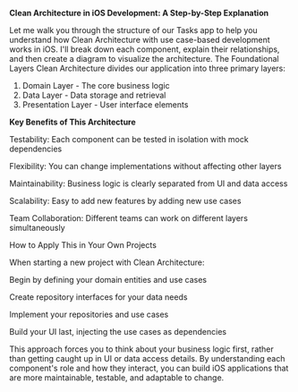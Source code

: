 **Clean Architecture in iOS Development: A Step-by-Step Explanation**

Let me walk you through the structure of our Tasks app to help you understand how Clean Architecture with use case-based development works in iOS. I'll break down each component, explain their relationships, and then create a diagram to visualize the architecture.
The Foundational Layers
Clean Architecture divides our application into three primary layers:

1. Domain Layer - The core business logic
2. Data Layer - Data storage and retrieval
3. Presentation Layer - User interface elements

**Key Benefits of This Architecture**

Testability: Each component can be tested in isolation with mock dependencies

Flexibility: You can change implementations without affecting other layers

Maintainability: Business logic is clearly separated from UI and data access

Scalability: Easy to add new features by adding new use cases

Team Collaboration: Different teams can work on different layers simultaneously


How to Apply This in Your Own Projects

When starting a new project with Clean Architecture:

Begin by defining your domain entities and use cases

Create repository interfaces for your data needs

Implement your repositories and use cases

Build your UI last, injecting the use cases as dependencies


This approach forces you to think about your business logic first, rather than getting caught up in UI or data access details.
By understanding each component's role and how they interact, you can build iOS applications that are more maintainable, testable, and adaptable to change.
